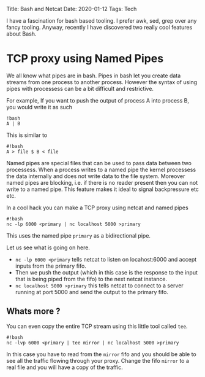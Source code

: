 Title: Bash and Netcat
Date: 2020-01-12
Tags: Tech


I have a fascination for bash based tooling. I prefer awk, sed, grep
over any fancy tooling. Anyway, recently I have discovered two really
cool features about Bash.

# TCP proxy using Named Pipes
We all know what pipes are in bash. Pipes in bash let you create data
streams from one process to another process. However the syntax of
using pipes with processess can be a bit difficult and restrictive.

For example, 
If you want to push the output of process A into process B, you would write it as such
    
    !bash
    A | B

This is similar to 

    #!bash
    A > file $ B < file
    

Named pipes are special files that can be used to pass data between
two processess. When a process writes to a named pipe the kernel
processess the data internally and does not write data to the file
system. Moreover named pipes are blocking, i.e. if there is no reader
present then you can not write to a named pipe. This feature makes it
ideal to signal backpressure etc etc.


In a cool hack you can make a TCP proxy using netcat and named pipes

    #!bash
    nc -lp 6000 <primary | nc localhost 5000 >primary

This uses the named pipe `primary` as a bidirectional pipe.

Let us see what is going on here.

- `nc -lp 6000 <primary` tells netcat to listen on locahost:6000 and accept inputs from the primary fifo.
- Then we push the output (which in this case is the response to the input that is being piped from the fifo) to the next netcat instance.
- `nc localhost 5000 >primary` this tells netcat to connect to a server running at port 5000 and send the output to the primary fifo.

## Whats more ?

You can even copy the entire TCP stream using this little tool called `tee`.

    #!bash
    nc -lvp 6000 <primary | tee mirror | nc localhost 5000 >primary

In this case you have to read from the `mirror` fifo and you should be
able to see all the traffic flowing through your proxy. Change the
fifo `mirror` to a real file and you will have a copy of the traffic.


